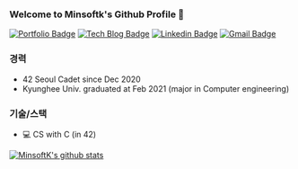 ### Welcome to Minsoftk's Github Profile 👋

[![Portfolio Badge](http://img.shields.io/badge/-Portfolio-black?style=flat-square&logo=read-the-docs&link=#)](#)
[![Tech Blog Badge](http://img.shields.io/badge/-Tech_Blog-mint?style=flat-square&logo=blogger&logoColor=white&link=https://minsoftk.tistory.com/)](https://minsoftk.tistory.com/)
[![Linkedin Badge](https://img.shields.io/badge/-LinkedIn-blue?style=flat-square&logo=Linkedin&logoColor=white&link=https://www.linkedin.com/in/cos18/)](https://www.linkedin.com/in/cos18/)
[![Gmail Badge](https://img.shields.io/badge/Gmail-d14836?style=flat-square&logo=Gmail&logoColor=white&link=mailto:minsoftk@gmail.com)](mailto:minsoftk@gmail.com)


### 경력
- 42 Seoul Cadet since Dec 2020
- Kyunghee Univ. graduated at Feb 2021 (major in Computer engineering)

### 기술/스택

- 💻 CS with C (in 42)

[![MinsoftK's github stats](https://github-readme-stats.vercel.app/api?username=minsoftk&count_private=true&show_icons=true&theme=buefy&hide=issues,contribs)](https://github.com/anuraghazra/github-readme-stats)
